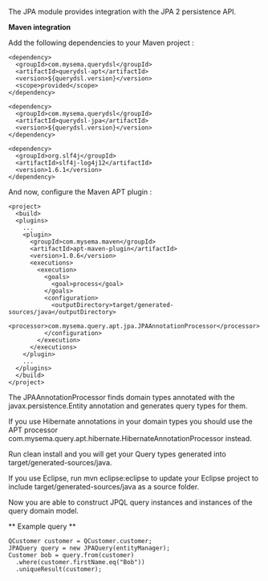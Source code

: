 The JPA module provides integration with the JPA 2 persistence API.

**Maven integration**

 Add the following dependencies to your Maven project :

    <dependency>
      <groupId>com.mysema.querydsl</groupId>
      <artifactId>querydsl-apt</artifactId>
      <version>${querydsl.version}</version>
      <scope>provided</scope>
    </dependency>    
        
    <dependency>
      <groupId>com.mysema.querydsl</groupId>
      <artifactId>querydsl-jpa</artifactId>
      <version>${querydsl.version}</version>
    </dependency>
    
    <dependency>
      <groupId>org.slf4j</groupId>
      <artifactId>slf4j-log4j12</artifactId>
      <version>1.6.1</version>
    </dependency>   

And now, configure the Maven APT plugin :

    <project>
      <build>
      <plugins>
        ...
        <plugin>
          <groupId>com.mysema.maven</groupId>
          <artifactId>apt-maven-plugin</artifactId>
          <version>1.0.6</version>
          <executions>
            <execution>
              <goals>
                <goal>process</goal>
              </goals>
              <configuration>
                <outputDirectory>target/generated-sources/java</outputDirectory>
                <processor>com.mysema.query.apt.jpa.JPAAnnotationProcessor</processor>
              </configuration>
            </execution>
          </executions>
        </plugin>
        ...
      </plugins>
      </build>
    </project>

The JPAAnnotationProcessor finds domain types annotated with the javax.persistence.Entity annotation and generates query types for them.

If you use Hibernate annotations in your domain types you should use the APT processor com.mysema.query.apt.hibernate.HibernateAnnotationProcessor instead.

Run clean install and you will get your Query types generated into target/generated-sources/java.

If you use Eclipse, run mvn eclipse:eclipse to update your Eclipse project to include target/generated-sources/java as a source folder.

Now you are able to construct JPQL query instances and instances of the query domain model.     

** Example query **

    QCustomer customer = QCustomer.customer;
    JPAQuery query = new JPAQuery(entityManager);
    Customer bob = query.from(customer)
      .where(customer.firstName.eq("Bob"))
      .uniqueResult(customer);